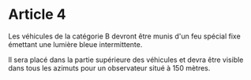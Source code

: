 # Article 4

Les véhicules de la catégorie B devront être munis d'un feu spécial fixe émettant une lumière bleue intermittente.

Il sera placé dans la partie supérieure des véhicules et devra être visible dans tous les azimuts pour un observateur situé à 150 mètres.
